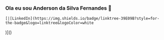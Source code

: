 ### Ola eu sou Anderson da Silva Fernandes 👋

	[|[LinkedIn](https://img.shields.io/badge/linktree-39E09B?style=for-the-badge&logo=linktree&logoColor=white
)]()
<!--
**Anderson2022/Anderson2022** is a ✨ _special_ ✨ repository because its `README.md` (this file) appears on your GitHub profile.

Here are some ideas to get you started:

- 🔭 I’m currently working on ...
- 🌱 I’m currently learning ...
- 👯 I’m looking to collaborate on ...
- 🤔 I’m looking for help with ...
- 💬 Ask me about ...
- 📫 How to reach me: ...
- 😄 Pronouns: ...
- ⚡ Fun fact: ...
-->
